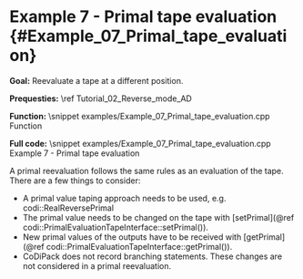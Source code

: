 Example 7 - Primal tape evaluation {#Example_07_Primal_tape_evaluation}
=======

**Goal:** Reevaluate a tape at a different position.

**Prequesties:** \ref Tutorial_02_Reverse_mode_AD

**Function:**
\snippet examples/Example_07_Primal_tape_evaluation.cpp Function

**Full code:**
\snippet examples/Example_07_Primal_tape_evaluation.cpp Example 7 - Primal tape evaluation

A primal reevaluation follows the same rules as an evaluation of the tape. There are a few things to consider:
 - A primal value taping approach needs to be used, e.g. codi::RealReversePrimal
 - The primal value needs to be changed on the tape with [setPrimal](@ref codi::PrimalEvaluationTapeInterface::setPrimal()).
 - New primal values of the outputs have to be received with [getPrimal](@ref codi::PrimalEvaluationTapeInterface::getPrimal()).
 - CoDiPack does not record branching statements. These changes are not considered in a primal reevaluation.
